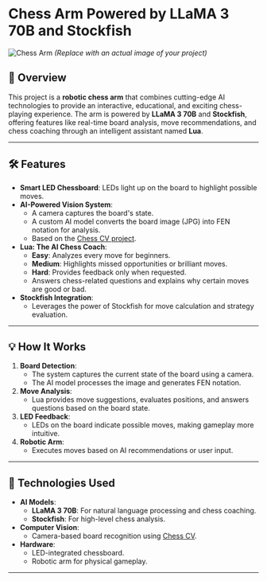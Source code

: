 # Chess Arm Powered by LLaMA 3 70B and Stockfish

![Chess Arm](path/to/image.jpg) *(Replace with an actual image of your project)*

## 🚀 Overview  
This project is a **robotic chess arm** that combines cutting-edge AI technologies to provide an interactive, educational, and exciting chess-playing experience. The arm is powered by **LLaMA 3 70B** and **Stockfish**, offering features like real-time board analysis, move recommendations, and chess coaching through an intelligent assistant named **Lua**.

---

## 🛠️ Features  
- **Smart LED Chessboard**: LEDs light up on the board to highlight possible moves.  
- **AI-Powered Vision System**:  
  - A camera captures the board's state.  
  - A custom AI model converts the board image (JPG) into FEN notation for analysis.  
  - Based on the [Chess CV project](https://github.com/Rizo-R/chess-cv).  
- **Lua: The AI Chess Coach**:  
  - **Easy**: Analyzes every move for beginners.  
  - **Medium**: Highlights missed opportunities or brilliant moves.  
  - **Hard**: Provides feedback only when requested.  
  - Answers chess-related questions and explains why certain moves are good or bad.  
- **Stockfish Integration**:  
  - Leverages the power of Stockfish for move calculation and strategy evaluation.  

---

## 💡 How It Works  
1. **Board Detection**:  
   - The system captures the current state of the board using a camera.  
   - The AI model processes the image and generates FEN notation.  
2. **Move Analysis**:  
   - Lua provides move suggestions, evaluates positions, and answers questions based on the board state.  
3. **LED Feedback**:  
   - LEDs on the board indicate possible moves, making gameplay more intuitive.  
4. **Robotic Arm**:  
   - Executes moves based on AI recommendations or user input.

---

## 🤖 Technologies Used  
- **AI Models**:  
  - **LLaMA 3 70B**: For natural language processing and chess coaching.  
  - **Stockfish**: For high-level chess analysis.  
- **Computer Vision**:  
  - Camera-based board recognition using [Chess CV](https://github.com/Rizo-R/chess-cv).  
- **Hardware**:  
  - LED-integrated chessboard.  
  - Robotic arm for physical gameplay.  

---

